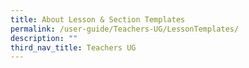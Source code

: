 ```yaml
---
title: About Lesson & Section Templates
permalink: /user-guide/Teachers-UG/LessonTemplates/
description: ""
third_nav_title: Teachers UG
---
```

